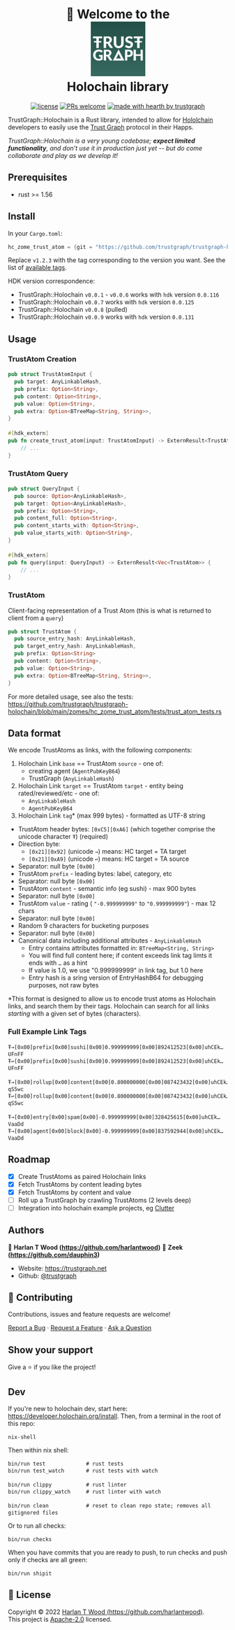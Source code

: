 <h1 align="center">
  <div>👋 Welcome to the</div>
  <img src="./doc/img/logo.png" alt="Logo" height="125">
  <div>Holochain library</div>
</h1>

<div align="center">

[![license](https://img.shields.io/github/license/trustgraph/trustgraph-holochain.svg?style=flat-square)](LICENSE.md)
[![PRs welcome](https://img.shields.io/badge/PRs-welcome-ff69b4.svg?style=flat-square)](https://github.com/trustgraph/trustgraph-holochain/issues?q=is%3Aissue+is%3Aopen+label%3A%22help+wanted%22)
[![made with hearth by trustgraph](https://img.shields.io/badge/made%20with%20%E2%99%A5%20-cc14cc.svg?style=flat-square)](https://github.com/trustgraph)

</div>

TrustGraph::Holochain is a Rust library, intended to allow for [Hololchain](https://www.holochain.org) developers to easily use the [Trust Graph](https://github.com/trustgraph/trustgraph) protocol in their Happs.

_TrustGraph::Holochain is a very young codebase; **expect limited functionality**, and don’t use it in production just yet -- but do come collaborate and play as we develop it!_

## Prerequisites

- rust >= 1.56

## Install

In your `Cargo.toml`:

```rs
hc_zome_trust_atom = {git = "https://github.com/trustgraph/trustgraph-holochain.git", rev="v1.2.3", package = "hc_zome_trust_atom"}
```

Replace `v1.2.3` with the tag corresponding to the version you want. See the list of [available tags](https://github.com/trustgraph/trustgraph-holochain/tags).

HDK version correspondence:

- TrustGraph::Holochain `v0.0.1` - `v0.0.6` works with `hdk` version `0.0.116`
- TrustGraph::Holochain `v0.0.7` works with `hdk` version `0.0.125`
- TrustGraph::Holochain `v0.0.8` (pulled)
- TrustGraph::Holochain `v0.0.9` works with `hdk` version `0.0.131`

## Usage

### TrustAtom Creation

```rs
pub struct TrustAtomInput {
  pub target: AnyLinkableHash,
  pub prefix: Option<String>,
  pub content: Option<String>,
  pub value: Option<String>,
  pub extra: Option<BTreeMap<String, String>>,
}

#[hdk_extern]
pub fn create_trust_atom(input: TrustAtomInput) -> ExternResult<TrustAtom> {
    // ...
}
```

### TrustAtom Query

```rs
pub struct QueryInput {
  pub source: Option<AnyLinkableHash>,
  pub target: Option<AnyLinkableHash>,
  pub prefix: Option<String>,
  pub content_full: Option<String>,
  pub content_starts_with: Option<String>,
  pub value_starts_with: Option<String>,
}

#[hdk_extern]
pub fn query(input: QueryInput) -> ExternResult<Vec<TrustAtom>> {
    // ...
}

```

### TrustAtom

Client-facing representation of a Trust Atom (this is what is returned to client from a `query`)

```rs
pub struct TrustAtom {
  pub source_entry_hash: AnyLinkableHash,
  pub target_entry_hash: AnyLinkableHash,
  pub prefix: Option<String>
  pub content: Option<String>,
  pub value: Option<String>,
  pub extra: Option<BTreeMap<String, String>>,
}
```

For more detailed usage, see also the tests: https://github.com/trustgraph/trustgraph-holochain/blob/main/zomes/hc_zome_trust_atom/tests/trust_atom_tests.rs

## Data format

We encode TrustAtoms as links, with the following components:

1. Holochain Link `base` == TrustAtom `source` - one of:
   - creating agent (`AgentPubKeyB64`)
   - TrustGraph (`AnyLinkableHash`)
1. Holochain Link `target` == TrustAtom `target` - entity being rated/reviewed/etc - one of:
   - `AnyLinkableHash`
   - `AgentPubKeyB64`
1. Holochain Link `tag`\* (max 999 bytes) - formatted as UTF-8 string

- TrustAtom header bytes: `[0xC5][0xA6]` (which together comprise the unicode character `Ŧ`) (required)
- Direction byte:
  - `[0x21][0x92]` (unicode `→`) means: HC target = TA target
  - `[0x21][0xA9]` (unicode `↩`) means: HC target = TA source
- Separator: null byte `[0x00]`
- TrustAtom `prefix` - leading bytes: label, category, etc
- Separator: null byte `[0x00]`
- TrustAtom `content` - semantic info (eg sushi) - max 900 bytes
- Separator: null byte `[0x00]`
- TrustAtom `value` - rating ( `"-0.999999999"` to `"0.999999999"`) - max 12 chars
- Separator: null byte `[0x00]`
- Random 9 characters for bucketing purposes
- Separator: null byte `[0x00]`
- Canonical data including additional attributes - `AnyLinkableHash`
  - Entry contains attributes formatted in: `BTreeMap<String, String>`
  - You will find full content here; if content exceeds link tag limts it ends with `…` as a hint
  - If value is 1.0, we use "0.999999999" in link tag, but 1.0 here
  - Entry hash is a sring version of EntryHashB64 for debugging purposes, not raw bytes

\*This format is designed to allow us to encode trust atoms as Holochain links, and search them by their tags. Holochain can search for all links _starting_ with a given set of bytes (characters).

### Full Example Link Tags

```
Ŧ→[0x00]prefix[0x00]sushi[0x00]0.999999999[0x00]892412523[0x00]uhCEk…UFnFF
Ŧ↩[0x00]prefix[0x00]sushi[0x00]0.999999999[0x00]892412523[0x00]uhCEk…UFnFF

Ŧ→[0x00]rollup[0x00]content[0x00]0.800000000[0x00]087423432[0x00]uhCEk…qS5wc
Ŧ↩[0x00]rollup[0x00]content[0x00]0.800000000[0x00]087423432[0x00]uhCEk…qS5wc

Ŧ→[0x00]entry[0x00]spam[0x00]-0.999999999[0x00]328425615[0x00]uhCEk…VaaDd
Ŧ→[0x00]agent[0x00]block[0x00]-0.999999999[0x00]837592944[0x00]uhCEk…VaaDd
```

## Roadmap

- [x] Create TrustAtoms as paired Holochain links
- [x] Fetch TrustAtoms by content leading bytes
- [x] Fetch TrustAtoms by content and value
- [ ] Roll up a TrustGraph by crawling TrustAtoms (2 levels deep)
- [ ] Integration into holochain example projects, eg [Clutter](https://github.com/artbrock/clutter)

## Authors

👤 **Harlan T Wood (https://github.com/harlantwood)**
👤 **Zeek (https://github.com/dauphin3)**

- Website: https://trustgraph.net
- Github: [@trustgraph](https://github.com/trustgraph)

## 🤝 Contributing

Contributions, issues and feature requests are welcome!<br />

<a href="https://github.com/trustgraph/trustgraph-holochain/issues/new?assignees=&labels=bug&template=01_BUG_REPORT.md&title=bug%3A+">Report a Bug</a>
·
<a href="https://github.com/trustgraph/trustgraph-holochain/issues/new?assignees=&labels=enhancement&template=02_FEATURE_REQUEST.md&title=feat%3A+">Request a Feature</a>
·
<a href="https://github.com/trustgraph/trustgraph-holochain/discussions">Ask a Question</a>

## Show your support

Give a ⭐️ if you like the project!

## Dev

If you're new to holochain dev, start here: <https://developer.holochain.org/install>. Then, from a terminal in the root of this repo:

```
nix-shell
```

Then within nix shell:

```
bin/run test             # rust tests
bin/run test_watch       # rust tests with watch

bin/run clippy           # rust linter
bin/run clippy_watch     # rust linter with watch

bin/run clean            # reset to clean repo state; removes all gitignored files
```

Or to run all checks:

```
bin/run checks
```

When you have commits that you are ready to push, to run checks and push only if checks are all green:

```
bin/run shipit
```

## 📝 License

Copyright © 2022 [Harlan T Wood (https://github.com/harlantwood)](https://github.com/trustgraph).<br />
This project is [Apache-2.0](https://github.com/trustgraph/js-trustgraph-core/blob/master/LICENSE) licensed.
